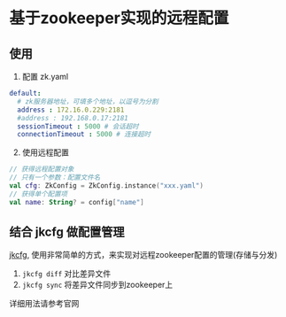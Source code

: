 # 基于zookeeper实现的远程配置

## 使用
1. 配置 zk.yaml
```yaml
default:
  # zk服务器地址，可填多个地址，以逗号为分割
  address : 172.16.0.229:2181
  #address : 192.168.0.17:2181
  sessionTimeout : 5000 # 会话超时
  connectionTimeout : 5000 # 连接超时
```

2. 使用远程配置
```kotlin
// 获得远程配置对象
// 只有一个参数：配置文件名
val cfg: ZkConfig = ZkConfig.instance("xxx.yaml")
// 获得单个配置项
val name: String? = config["name"]
```

## 结合 jkcfg 做配置管理
[jkcfg](https://github.com/shigebeyond/jkcfg), 使用非常简单的方式，来实现对远程zookeeper配置的管理(存储与分发)
1. `jkcfg diff` 对比差异文件
2. `jkcfg sync` 将差异文件同步到zookeeper上

详细用法请参考官网
